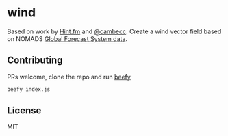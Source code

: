 wind
====
Based on work by [Hint.fm](http://hint.fm/projects/wind/) and [@cambecc](http://earth.nullschool.net/). Create a wind vector field based on NOMADS [Global Forecast System data](http://www.ncdc.noaa.gov/data-access/model-data/model-datasets/global-forcast-system-gfs).

## Contributing
PRs welcome, clone the repo and run [beefy](http://didact.us/beefy/)
```sh
beefy index.js
```

## License 
MIT
